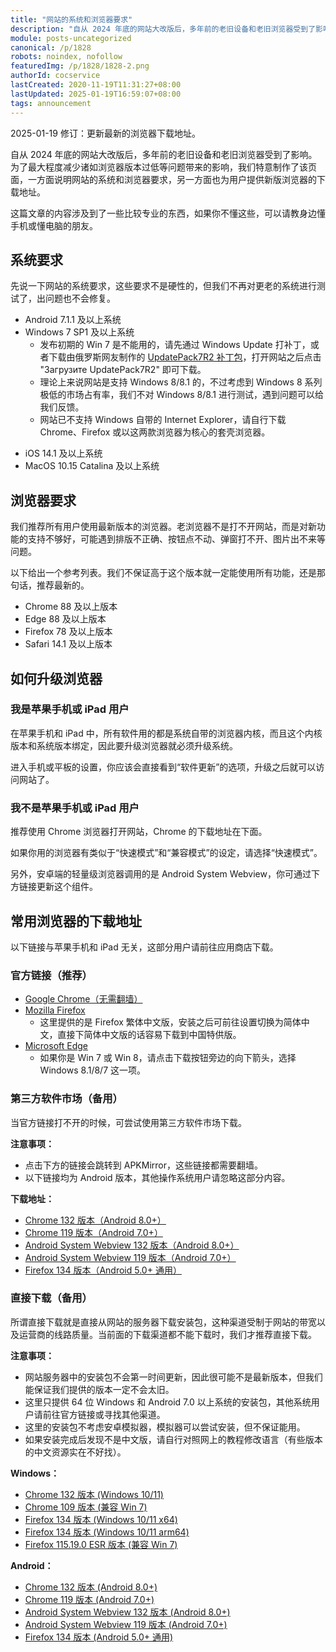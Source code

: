 ```yaml
---
title: "网站的系统和浏览器要求"
description: "自从 2024 年底的网站大改版后，多年前的老旧设备和老旧浏览器受到了影响。为了最大程度减少诸如浏览器版本过低等问题带来的影响，我们特意制作了该页面，一方面说明网站的系统和浏览器要求，另一方面也为用户提供新版浏览器的下载地址。"
module: posts-uncategorized
canonical: /p/1828
robots: noindex, nofollow
featuredImg: /p/1828/1828-2.png
authorId: cocservice
lastCreated: 2020-11-19T11:31:27+08:00
lastUpdated: 2025-01-19T16:59:07+08:00
tags: announcement
---
```


<PostHistory>
2025-01-19 修订：更新最新的浏览器下载地址。
</PostHistory>

自从 2024 年底的网站大改版后，多年前的老旧设备和老旧浏览器受到了影响。为了最大程度减少诸如浏览器版本过低等问题带来的影响，我们特意制作了该页面，一方面说明网站的系统和浏览器要求，另一方面也为用户提供新版浏览器的下载地址。

这篇文章的内容涉及到了一些比较专业的东西，如果你不懂这些，可以请教身边懂手机或懂电脑的朋友。

## 系统要求

先说一下网站的系统要求，这些要求不是硬性的，但我们不再对更老的系统进行测试了，出问题也不会修复。

- Android 7.1.1 及以上系统
- Windows 7 SP1 及以上系统
  - 发布初期的 Win 7 是不能用的，请先通过 Windows Update 打补丁，或者下载由俄罗斯网友制作的 [UpdatePack7R2 补丁包](https://blog.simplix.info/update7/)，打开网站之后点击 "Загрузите UpdatePack7R2" 即可下载。
  - 理论上来说网站是支持 Windows 8/8.1 的，不过考虑到 Windows 8 系列极低的市场占有率，我们不对 Windows 8/8.1 进行测试，遇到问题可以给我们反馈。
  - 网站已不支持 Windows 自带的 Internet Explorer，请自行下载 Chrome、Firefox 或以这两款浏览器为核心的套壳浏览器。

<Pic src="/p/1828/1828-2.png" caption="Update7R2 补丁包下载提示" width="1468" height="1135" maxWidth="640px" :lazyLoading="false" />

- iOS 14.1 及以上系统
- MacOS 10.15 Catalina 及以上系统

## 浏览器要求

我们推荐所有用户使用最新版本的浏览器。老浏览器不是打不开网站，而是对新功能的支持不够好，可能遇到排版不正确、按钮点不动、弹窗打不开、图片出不来等问题。

以下给出一个参考列表。我们不保证高于这个版本就一定能使用所有功能，还是那句话，推荐最新的。

- Chrome 88 及以上版本
- Edge 88 及以上版本
- Firefox 78 及以上版本
- Safari 14.1 及以上版本

## 如何升级浏览器

### 我是苹果手机或 iPad 用户

在苹果手机和 iPad 中，所有软件用的都是系统自带的浏览器内核，而且这个内核版本和系统版本绑定，因此要升级浏览器就必须升级系统。

进入手机或平板的设置，你应该会直接看到“软件更新”的选项，升级之后就可以访问网站了。

### 我不是苹果手机或 iPad 用户

推荐使用 Chrome 浏览器打开网站，Chrome 的下载地址在下面。

如果你用的浏览器有类似于“快速模式”和“兼容模式”的设定，请选择“快速模式”。

另外，安卓端的轻量级浏览器调用的是 Android System Webview，你可通过下方链接更新这个组件。

## 常用浏览器的下载地址

以下链接与苹果手机和 iPad 无关，这部分用户请前往应用商店下载。

### 官方链接（推荐）

- [Google Chrome（无需翻墙）](https://google.cn/chrome/)
- [Mozilla Firefox](https://www.mozilla.org/zh-TW/firefox/)
  - 这里提供的是 Firefox 繁体中文版，安装之后可前往设置切换为简体中文，直接下简体中文版的话容易下载到中国特供版。
- [Microsoft Edge](https://www.microsoft.com/zh-cn/edge/download)
  - 如果你是 Win 7 或 Win 8，请点击下载按钮旁边的向下箭头，选择 Windows 8.1/8/7 这一项。

<Pic src="/p/1828/Screenshot_20240417_175656.png" caption="Edge 浏览器下载页面" width="2185" height="1664" />

### 第三方软件市场（备用）

当官方链接打不开的时候，可尝试使用第三方软件市场下载。

**注意事项：**

- 点击下方的链接会跳转到 APKMirror，这些链接都需要翻墙。
- 以下链接均为 Android 版本，其他操作系统用户请忽略这部分内容。

**下载地址：**

- [Chrome 132 版本（Android 8.0+）](https://www.apkmirror.com/apk/google-inc/chrome/chrome-132-0-6834-79-release/google-chrome-132-0-6834-79-3-android-apk-download/)
- [Chrome 119 版本（Android 7.0+）](https://www.apkmirror.com/apk/google-inc/chrome/chrome-119-0-6045-194-release/google-chrome-fast-secure-119-0-6045-194-android-apk-download/)
- [Android System Webview 132 版本（Android 8.0+）](https://www.apkmirror.com/apk/google-inc/android-system-webview/android-system-webview-132-0-6834-79-release/android-system-webview-132-0-6834-79-9-android-apk-download/)
- [Android System Webview 119 版本（Android 7.0+）](https://www.apkmirror.com/apk/google-inc/android-system-webview/android-system-webview-119-0-6045-194-release/android-system-webview-119-0-6045-194-android-apk-download/)
- [Firefox 134 版本（Android 5.0+ 通用）](https://www.apkmirror.com/apk/mozilla/firefox/firefox-134-0-1-release/firefox-fast-private-browser-134-0-1-android-apk-download/)

### 直接下载（备用）

所谓直接下载就是直接从网站的服务器下载安装包，这种渠道受制于网站的带宽以及运营商的线路质量。当前面的下载渠道都不能下载时，我们才推荐直接下载。

**注意事项：**

- 网站服务器中的安装包不会第一时间更新，因此很可能不是最新版本，但我们能保证我们提供的版本一定不会太旧。
- 这里只提供 64 位 Windows 和 Android 7.0 以上系统的安装包，其他系统用户请前往官方链接或寻找其他渠道。
- 这里的安装包不考虑安卓模拟器，模拟器可以尝试安装，但不保证能用。
- 如果安装完成后发现不是中文版，请自行对照网上的教程修改语言（有些版本的中文资源实在不好找）。

**Windows：**

- [Chrome 132 版本 (Windows 10/11)](https://static.clashpost.com/download/browser/Chrome_Windows_v132_ERe3ZocTJiBuz9K7.exe)
- [Chrome 109 版本 (兼容 Win 7)](https://static.clashpost.com/download/browser/Chrome_Windows_v109_BYbnCrpBIG5hsF5m.exe)
- [Firefox 134 版本 (Windows 10/11 x64)](https://static.clashpost.com/download/browser/Firefox_Windows_v134_x64_p3W1m9XJcRUZWwQp.exe)
- [Firefox 134 版本 (Windows 10/11 arm64)](https://static.clashpost.com/download/browser/Firefox_Windows_v134_arm64_MQjkYg8sScW8d8id.exe)
- [Firefox 115.19.0 ESR 版本 (兼容 Win 7)](https://static.clashpost.com/download/browser/Firefox_Windows_v115_12_0_esr_x64_cVrBoQKicEK4gguK.exe)

**Android：**

- [Chrome 132 版本 (Android 8.0+)](https://static.clashpost.com/download/browser/Chrome_Android_v132_Android_8_3zTZdyQbxxQzN4lY.apk)
- [Chrome 119 版本 (Android 7.0+)](https://static.clashpost.com/download/browser/Chrome_Android_v119_Android_7_NrAKKAqGnyEyAAA0.apk)
- [Android System Webview 132 版本 (Android 8.0+)](https://static.clashpost.com/download/browser/Android_Webview_v132_Android_8_roq3WFqjH5FXZDKR.apk)
- [Android System Webview 119 版本 (Android 7.0+)](https://static.clashpost.com/download/browser/Android_Webview_v119_Android_7_zF2zeZNHt9BivYXa.apk)
- [Firefox 134 版本 (Android 5.0+ 通用)](https://static.clashpost.com/download/browser/Firefox_Android_v134_bUOdPb6YyeRa6qP2.apk)
